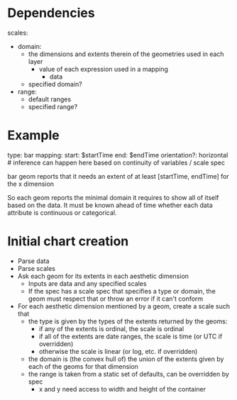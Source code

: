 
Dependencies
============
scales:
- domain:
  - the dimensions and extents therein of the geometries used in each layer
    - value of each expression used in a mapping
      - data
  - specified domain?
- range:
  - default ranges
  - specified range?


Example
=======
type: bar
mapping:
  start: $startTime
  end: $endTime
  orientation?: horizontal
    # inference can happen here based on continuity of variables / scale spec

bar geom reports that it needs an extent of at least [startTime, endTime] for the x dimension

So each geom reports the minimal domain it requires to show all of itself based on the data. It must be known ahead of time whether each data attribute is continuous or categorical.

Initial chart creation
======================
- Parse data
- Parse scales
- Ask each geom for its extents in each aesthetic dimension
  - Inputs are data and any specified scales
  - If the spec has a scale spec that specifies a type or domain, the geom must respect that or throw an error if it can't conform
- For each aesthetic dimension mentioned by a geom, create a scale such that
  - the type is given by the types of the extents returned by the geoms:
    - if any of the extents is ordinal, the scale is ordinal
    - if all of the extents are date ranges, the scale is time (or UTC if overridden)
    - otherwise the scale is linear (or log, etc. if overridden)
  - the domain is (the convex hull of) the union of the extents given by each of the geoms for that dimension
  - the range is taken from a static set of defaults, can be overridden by spec
    - x and y need access to width and height of the container
